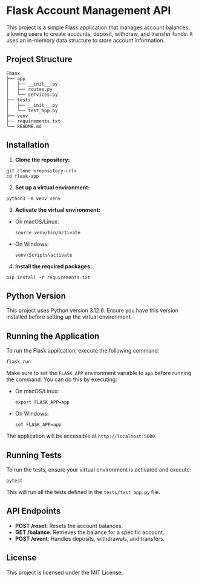 # Flask Account Management API

This project is a simple Flask application that manages account balances, allowing users to create accounts, deposit, withdraw, and transfer funds. It uses an in-memory data structure to store account information.

## Project Structure

```
Ebanx
├── app
│   ├── __init__.py
│   ├── routes.py
│   └── services.py
├── tests
│   ├── __init__.py
│   └── test_app.py
├── venv
├── requirements.txt
└── README.md
```

## Installation

1. **Clone the repository:**
  ```
  git clone <repository-url>
  cd flask-app
  ```

2. **Set up a virtual environment:**
  ```
  python3 -m venv venv
  ```

3. **Activate the virtual environment:**
  - On macOS/Linux:
    ```
    source venv/bin/activate
    ```
  - On Windows:
    ```
    venv\Scripts\activate
    ```

4. **Install the required packages:**
  ```
  pip install -r requirements.txt
  ```

## Python Version

This project uses Python version 3.12.6. Ensure you have this version installed before setting up the virtual environment.

## Running the Application

To run the Flask application, execute the following command:

```
flask run
```

Make sure to set the `FLASK_APP` environment variable to `app` before running the command. You can do this by executing:

- On macOS/Linux:
  ```
  export FLASK_APP=app
  ```
- On Windows:
  ```
  set FLASK_APP=app
  ```

The application will be accessible at `http://localhost:5000`.

## Running Tests

To run the tests, ensure your virtual environment is activated and execute:

```
pytest
```

This will run all the tests defined in the `tests/test_app.py` file.

## API Endpoints

- **POST /reset**: Resets the account balances.
- **GET /balance**: Retrieves the balance for a specific account.
- **POST /event**: Handles deposits, withdrawals, and transfers.

## License

This project is licensed under the MIT License.